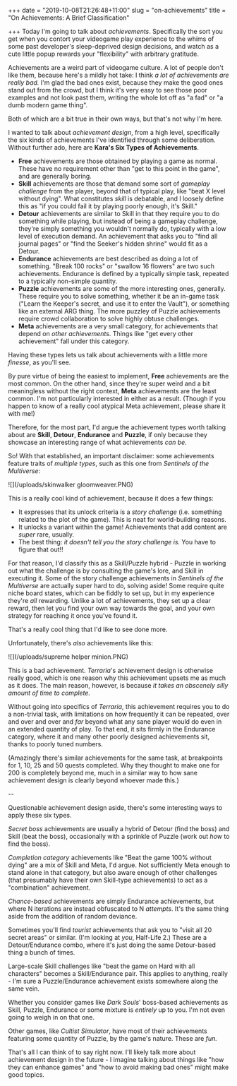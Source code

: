 +++
date = "2019-10-08T21:26:48+11:00"
slug = "on-achievements"
title = "On Achievements: A Brief Classification"

+++
Today I'm going to talk about _achievements_. Specifically the sort you get when you contort your videogame play experience to the whims of some past developer's sleep-deprived design decisions, and watch as a cute little popup rewards your "flexibility" with arbitrary gratitude.
<!--more-->

Achievements are a weird part of videogame culture. A lot of people don't like them, because here's a mildly hot take: I think _a lot of achievements are really bad._ I'm glad the bad ones exist, because they make the good ones stand out from the crowd, but I think it's very easy to see those poor examples and not look past them, writing the whole lot off as "a fad" or "a dumb modern game thing".

Both of which are a bit true in their own ways, but that's not why I'm here.

I wanted to talk about _achievement design_, from a high level, specifically the six kinds of achievements I've identified through some deliberation. Without further ado, here are **Kara's Six Types of Achievements**.

* **Free** achievements are those obtained by playing a game as normal. These have no requirement other than "get to this point in the game", and are generally boring.
* **Skill** achievements are those that demand some sort of _gameplay challenge_ from the player, beyond that of typical play, like "beat X level without dying". What constitutes _skill_ is debatable, and I loosely define this as "if you could fail it by playing poorly enough, it's Skill."
* **Detour** achievements are similar to Skill in that they require you to do something while playing, but instead of being a gameplay challenge, they're simply something you wouldn't normally do, typically with a low level of execution demand. An achievement that asks you to "find all journal pages" or "find the Seeker's hidden shrine" would fit as a Detour.
* **Endurance** achievements are best described as doing a lot of something. "Break 100 rocks" or "swallow 16 flowers" are two such achievements. Endurance is defined by a typically simple task, repeated to a typically non-simple quantity.
* **Puzzle** achievements are some of the more interesting ones, generally. These require you to solve something, whether it be an in-game task ("Learn the Keeper's secret, and use it to enter the Vault"), or something like an external ARG thing. The more puzzley of Puzzle achievements require crowd collaboration to solve highly obtuse challenges.
* **Meta** achievements are a very small category, for achievements that depend on _other achievements_. Things like "get every other achievement" fall under this category.

Having these types lets us talk about achievements with a little more _finesse_, as you'll see.

By pure virtue of being the easiest to implement, **Free** achievements are the most common. On the other hand, since they're super weird and a bit meaningless without the right context, **Meta** achievements are the least common. I'm not particularly interested in either as a result. (Though if you happen to know of a really cool atypical Meta achievement, please share it with me!)

Therefore, for the most part, I'd argue the achievement types worth talking about are **Skill**, **Detour**, **Endurance** and **Puzzle**, if only because they showcase an interesting range of what achievements _can be_.

So! With that established, an important disclaimer: some achievements feature traits of _multiple types_, such as this one from _Sentinels of the Multiverse_:

![](/uploads/skinwalker gloomweaver.PNG)

This is a really cool kind of achievement, because it does a few things:

* It expresses that its unlock criteria is a _story challenge_ (i.e. something related to the plot of the game). This is neat for world-building reasons.
* It unlocks a variant within the game! Achievements that add content are _super_ rare, usually.
* The best thing: _it doesn't tell you the story challenge is._ You have to figure that out!!

For that reason, I'd classify this as a Skill/Puzzle hybrid - Puzzle in working out what the challenge is by consulting the game's lore, and Skill in executing it. Some of the story challenge achievements in _Sentinels of the Multiverse_ are actually super hard to do, solving aside! Some require quite niche board states, which can be fiddly to set up, but in my experience they're _all_ rewarding. Unlike a lot of achievements, they set up a clear reward, then let you find your own way towards the goal, and your own strategy for reaching it once you've found it.

That's a really cool thing that I'd like to see done more.

Unfortunately, there's _also_ achievements like this:

![](/uploads/supreme helper minion.PNG)

This is a bad achievement. _Terraria_'s achievement design is otherwise really good, which is one reason why this achievement upsets me as much as it does. The main reason, however, is because _it takes an obscenely silly amount of time to complete._

Without going into specifics of _Terraria_, this achievement requires you to do a non-trivial task, with limitations on how frequently it can be repeated, over and over and over and _far_ beyond what any sane player would do even in an extended quantity of play. To that end, it sits firmly in the Endurance category, where it and many other poorly designed achievements sit, thanks to poorly tuned numbers.

(Amazingly there's similar achievements for the same task, at breakpoints for 1, 10, 25 and 50 quests completed. Why they thought to make one for 200 is completely beyond me, much in a similar way to how sane achievement design is clearly beyond whoever made this.)

\--

Questionable achievement design aside, there's some interesting ways to apply these six types.

_Secret boss_ achievements are usually a hybrid of Detour (find the boss) and Skill (beat the boss), occasionally with a sprinkle of Puzzle (work out _how_ to find the boss).

_Completion category_ achievements like "Beat the game 100% without dying" are a mix of Skill and Meta, I'd argue. Not sufficiently Meta enough to stand alone in that category, but also aware enough of other challenges (that presumably have their own Skill-type achievements) to act as a "combination" achievement.

_Chance-based_ achievements are simply Endurance achievements, but where N iterations are instead obfuscated to N _attempts_. It's the same thing aside from the addition of random deviance.

Sometimes you'll find _tourist_ achievements that ask you to "visit all 20 secret areas" or similar. (I'm looking at _you_, Half-Life 2.) These are a Detour/Endurance combo, where it's just doing the same Detour-based thing a bunch of times.

Large-scale Skill challenges like "beat the game on Hard with all characters" becomes a Skill/Endurance pair. This applies to anything, really - I'm sure a Puzzle/Endurance achievement exists somewhere along the same vein.

Whether you consider games like _Dark Souls_' boss-based achievements as Skill, Puzzle, Endurance or some mixture is _entirely_ up to you. I'm not even going to weigh in on that one.

Other games, like _Cultist Simulator_, have most of their achievements featuring some quantity of Puzzle, by the game's nature. These are _fun._

That's all I can think of to say right now. I'll likely talk more about achievement design in the future - I imagine talking about things like "how they can enhance games" and "how to avoid making bad ones" might make good topics.